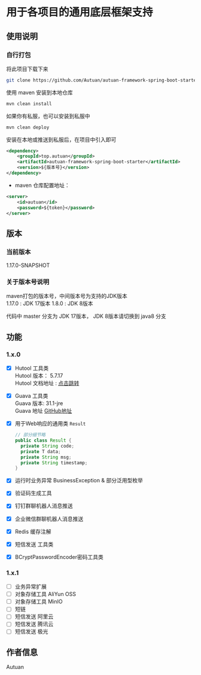 # 用于各项目的通用底层框架支持

## 使用说明
### 自行打包
将此项目下载下来  
```bash
git clone https://github.com/Autuan/autuan-framework-spring-boot-starter.git
```  

使用 maven 安装到本地仓库
```bash
mvn clean install
```

如果你有私服，也可以安装到私服中
```bash
mvn clean deploy
```

安装在本地或推送到私服后，在项目中引入即可
```` xml
<dependency>
    <groupId>top.autuan</groupId>
    <artifactId>autuan-framework-spring-boot-starter</artifactId>
    <version>${版本号}</version>
</dependency>
````


- maven 仓库配置地址：
```` xml
<server>
    <id>autuan</id>
    <password>${token}</password>
</server>
````

## 版本
### 当前版本
1.17.0-SNAPSHOT
### 关于版本号说明
maven打包的版本号，中间版本号为支持的JDK版本  
1.17.0 : JDK 17版本
1.8.0 : JDK 8版本

代码中 master 分支为 JDK 17版本， JDK 8版本请切换到 java8 分支

## 功能
### 1.x.0
- [x] Hutool 工具类  
  Hutool 版本： 5.7.17  
  Hutool 文档地址 : [点击跳转](https://hutool.cn/docs/#/)
- [x] Guava 工具类  
  Guava 版本: 31.1-jre  
  Guava 地址 [GitHub地址](https://github.com/google/guava)
- [x] 用于Web响应的通用类 `Result`
  ````java
  // 部分细节略
  public class Result {
    private String code;
    private T data;
    private String msg;
    private String timestamp;
  }
  ````
  
- [x] 运行时业务异常 BusinessException & 部分泛用型枚举
- [x] 验证码生成工具
- [x] 钉钉群聊机器人消息推送
- [x] 企业微信群聊机器人消息推送
- [x] Redis 缓存注解
- [x] 短信发送 工具类
- [x] BCryptPasswordEncoder密码工具类

### 1.x.1
- [ ] 业务异常扩展
- [ ] 对象存储工具 AliYun OSS
- [ ] 对象存储工具 MinIO
- [ ] 短链
- [ ] 短信发送 阿里云
- [ ] 短信发送 腾讯云
- [ ] 短信发送 极光

## 作者信息
Autuan
